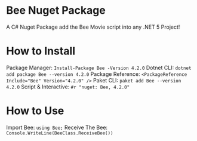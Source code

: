 # Bee Nuget Package
A C# Nuget Package add the Bee Movie script into any .NET 5 Project!

# How to Install
Package Manager: `Install-Package Bee -Version 4.2.0`
Dotnet CLI: `dotnet add package Bee --version 4.2.0`
Package Reference: `<PackageReference Include="Bee" Version="4.2.0" />`
Paket CLI: `paket add Bee --version 4.2.0`
Script & Interactive: `#r "nuget: Bee, 4.2.0"`

# How to Use
Import Bee: `using Bee;`
Receive The Bee: `Console.WriteLine(BeeClass.ReceiveBee())`
